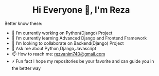 <h1 style="text-align:center">Hi Everyone 👋, I'm Reza</h1>

Better know these:

- 🔭 I’m currently working on Python(Django) Project
- 🌱 I’m currently learning Advanced Django and Frontend Framework
- 👯 I’m looking to collaborate on Backend(Django) Project 
- 💬 Ask me about Python,Django,Javascript
- 📫 How to reach me: rezvanim740@gmail.com
- ⚡ Fun fact I hope my repositories be your favorite and can guide you in the better way 

